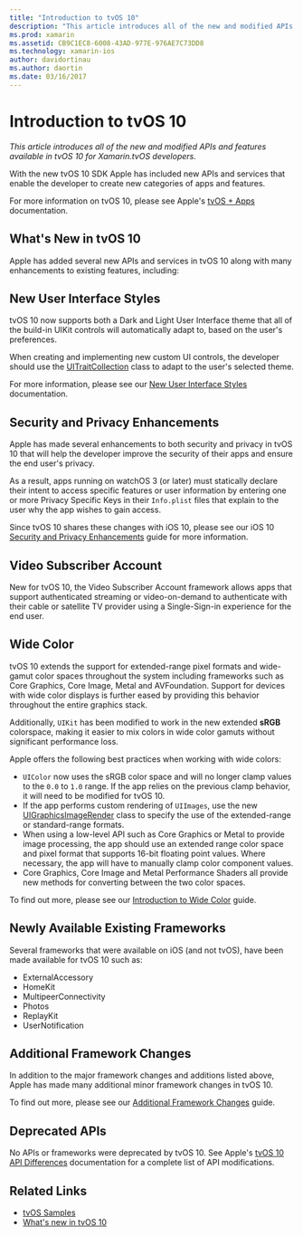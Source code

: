 ```yaml
---
title: "Introduction to tvOS 10"
description: "This article introduces all of the new and modified APIs and features available in tvOS 10 for Xamarin.tvOS developers."
ms.prod: xamarin
ms.assetid: CB9C1EC8-6008-43AD-977E-976AE7C73DD8
ms.technology: xamarin-ios
author: davidortinau
ms.author: daortin
ms.date: 03/16/2017
---
```


# Introduction to tvOS 10

_This article introduces all of the new and modified APIs and features available in tvOS 10 for Xamarin.tvOS developers._

With the new tvOS 10 SDK Apple has included new APIs and services that enable the developer to create new categories of apps and features.

For more information on tvOS 10, please see Apple's [tvOS + Apps](https://developer.apple.com/tvos/) documentation.

## What's New in tvOS 10

Apple has added several new APIs and services in tvOS 10 along with many enhancements to existing features, including:

## New User Interface Styles

tvOS 10 now supports both a Dark and Light User Interface theme that all of the build-in UIKit controls will automatically adapt to, based on the user's preferences.

When creating and implementing new custom UI controls, the developer should use the [UITraitCollection](https://developer.apple.com/reference/uikit/uitraitcollection) class to adapt to the user's selected theme.

For more information, please see our [New User Interface Styles](~/ios/tvos/platform/user-interface-styles.md) documentation.

## Security and Privacy Enhancements

Apple has made several enhancements to both security and privacy in tvOS 10 that will help the developer improve the security of their apps and ensure the end user's privacy.

As a result, apps running on watchOS 3 (or later) must statically declare their intent to access specific features or user information by entering one or more Privacy Specific Keys in their `Info.plist` files that explain to the user why the app wishes to gain access.

Since tvOS 10 shares these changes with iOS 10, please see our iOS 10 [Security and Privacy Enhancements](~/ios/app-fundamentals/security-privacy.md) guide for more information.

## Video Subscriber Account

New for tvOS 10, the Video Subscriber Account framework allows apps that support authenticated streaming or video-on-demand to authenticate with their cable or satellite TV provider using a Single-Sign-in experience for the end user.

<!--To find out more, please see our [Video Subscriber Account](~/ios/platform-features/introduction-to-ios10/video-subscriber-account/) guide.-->

## Wide Color

tvOS 10 extends the support for extended-range pixel formats and wide-gamut color spaces throughout the system including frameworks such as Core Graphics, Core Image, Metal and AVFoundation. Support for devices with wide color displays is further eased by providing this behavior throughout the entire graphics stack.

Additionally, `UIKit` has been modified to work in the new extended **sRGB** colorspace, making it easier to mix colors in wide color gamuts without significant performance loss.

Apple offers the following best practices when working with wide colors:

- `UIColor` now uses the sRGB color space and will no longer clamp values to the `0.0` to `1.0` range. If the app relies on the previous clamp behavior, it will need to be modified for tvOS 10.
- If the app performs custom rendering of `UIImages`, use the new [UIGraphicsImageRender](https://developer.apple.com/reference/uikit/uigraphicsimagerenderer) class to specify the use of the extended-range or standard-range formats.
- When using a low-level API such as Core Graphics or Metal to provide image processing, the app should use an extended range color space and pixel format that supports 16-bit floating point values. Where necessary, the app will have to manually clamp color component values.
- Core Graphics, Core Image and Metal Performance Shaders all provide new methods for converting between the two color spaces.

To find out more, please see our [Introduction to Wide Color](~/ios/platform/wide-color.md) guide.

## Newly Available Existing Frameworks

Several frameworks that were available on iOS (and not tvOS), have been made available for tvOS 10 such as:

- ExternalAccessory
- HomeKit
- MultipeerConnectivity
- Photos
- ReplayKit
- UserNotification

## Additional Framework Changes

In addition to the major framework changes and additions listed above, Apple has made many additional minor framework changes in tvOS 10.

To find out more, please see our [Additional Framework Changes](~/ios/tvos/platform/introduction-to-tvos10/additional-framework-changes.md) guide.

## Deprecated APIs

No APIs or frameworks were deprecated by tvOS 10. See Apple's [tvOS 10 API Differences](https://developer.apple.com/library/prerelease/content/releasenotes/General/tvOS10APIDiffs/index.html) documentation for a complete list of API modifications.

## Related Links

- [tvOS Samples](https://docs.microsoft.com/samples/browse/?products=xamarin&term=Xamarin.iOS+tvOS)
- [What's new in tvOS 10](https://developer.apple.com/library/prerelease/content/releasenotes/General/WhatsNewinTVOS/Articles/tvOS10.html#//apple_ref/doc/uid/TP40017259-SW1)
